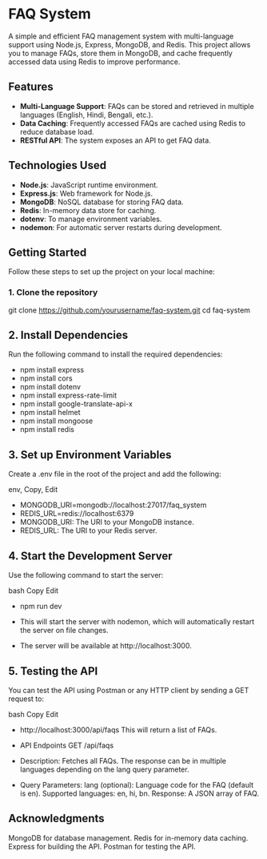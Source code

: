 # FAQ System

A simple and efficient FAQ management system with multi-language support using Node.js, Express, MongoDB, and Redis. This project allows you to manage FAQs, store them in MongoDB, and cache frequently accessed data using Redis to improve performance.

## Features

- **Multi-Language Support**: FAQs can be stored and retrieved in multiple languages (English, Hindi, Bengali, etc.).
- **Data Caching**: Frequently accessed FAQs are cached using Redis to reduce database load.
- **RESTful API**: The system exposes an API to get FAQ data.

## Technologies Used

- **Node.js**: JavaScript runtime environment.
- **Express.js**: Web framework for Node.js.
- **MongoDB**: NoSQL database for storing FAQ data.
- **Redis**: In-memory data store for caching.
- **dotenv**: To manage environment variables.
- **nodemon**: For automatic server restarts during development.

## Getting Started

Follow these steps to set up the project on your local machine:

### 1. Clone the repository


git clone https://github.com/yourusername/faq-system.git
cd faq-system

## 2. Install Dependencies
Run the following command to install the required dependencies:


- npm install express
- npm install  cors
- npm install  dotenv
- npm install  express-rate-limit
- npm install  google-translate-api-x
- npm install  helmet
- npm install  mongoose
- npm install  redis

## 3. Set up Environment Variables
Create a .env file in the root of the project and add the following:

env, Copy, Edit
- MONGODB_URI=mongodb://localhost:27017/faq_system
- REDIS_URL=redis://localhost:6379
- MONGODB_URI: The URI to your MongoDB instance.
- REDIS_URL: The URI to your Redis server.

## 4. Start the Development Server
Use the following command to start the server:

bash
Copy
Edit
- npm run dev
- This will start the server with nodemon, which will automatically restart the server on file changes.

- The server will be available at http://localhost:3000.

## 5. Testing the API

You can test the API using Postman or any HTTP client by sending a GET request to:

bash
Copy
Edit
- http://localhost:3000/api/faqs
This will return a list of FAQs.

- API Endpoints GET /api/faqs
- Description: Fetches all FAQs. The response can be in multiple languages depending on the lang query parameter.
- Query Parameters:
lang (optional): Language code for the FAQ (default is en).
Supported languages: en, hi, bn.
Response: A JSON array of FAQ.

## Acknowledgments
MongoDB for database management.
Redis for in-memory data caching.
Express for building the API.
Postman for testing the API.
